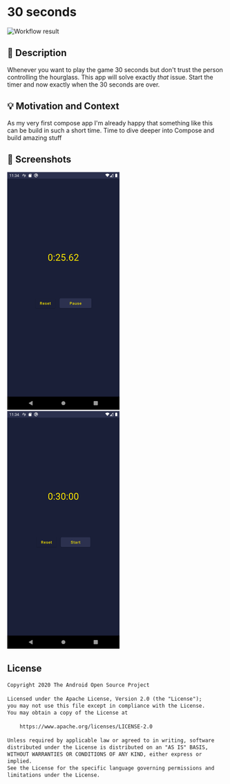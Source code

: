 # 30 seconds

<!--- Replace <OWNER> with your Github Username and <REPOSITORY> with the name of your repository. -->
<!--- You can find both of these in the url bar when you open your repository in github. -->
![Workflow result](https://github.com/DanielMartinus/compose-wk2-countdown-timer/workflows/Check/badge.svg)


## :scroll: Description

Whenever you want to play the game 30 seconds but don't trust the person controlling the hourglass.
This app will solve exactly _that_ issue. Start the timer and now exactly when the 30 seconds are over.

## :bulb: Motivation and Context

As my very first compose app I'm already happy that something like this can be build in such a short time.
Time to dive deeper into Compose and build amazing stuff


## :camera_flash: Screenshots
<!-- You can add more screenshots here if you like -->
<img src="/results/screenshot_1.png" width="260">&emsp;<img src="/results/screenshot_2.png" width="260">

## License
```
Copyright 2020 The Android Open Source Project

Licensed under the Apache License, Version 2.0 (the "License");
you may not use this file except in compliance with the License.
You may obtain a copy of the License at

    https://www.apache.org/licenses/LICENSE-2.0

Unless required by applicable law or agreed to in writing, software
distributed under the License is distributed on an "AS IS" BASIS,
WITHOUT WARRANTIES OR CONDITIONS OF ANY KIND, either express or implied.
See the License for the specific language governing permissions and
limitations under the License.
```